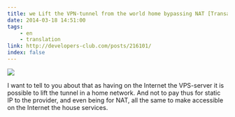 ```yaml
---
title: we Lift the VPN-tunnel from the world home bypassing NAT [Transaltion]
date: 2014-03-18 14:51:00
tags:
    - en
    - translation
link: http://developers-club.com/posts/216101/
index: false
---
```


![](https://habrastorage.org/getpro/habr/post_images/427/d2e/abc/427d2eabc3adcf37fdd642660f5aa09a.png)

I want to tell to you about that as having on the Internet the VPS-server it is possible to lift the tunnel in a home network. And not to pay thus for static IP to the provider, and even being for NAT, all the same to make accessible on the Internet the house services. 
<!-- more -->

